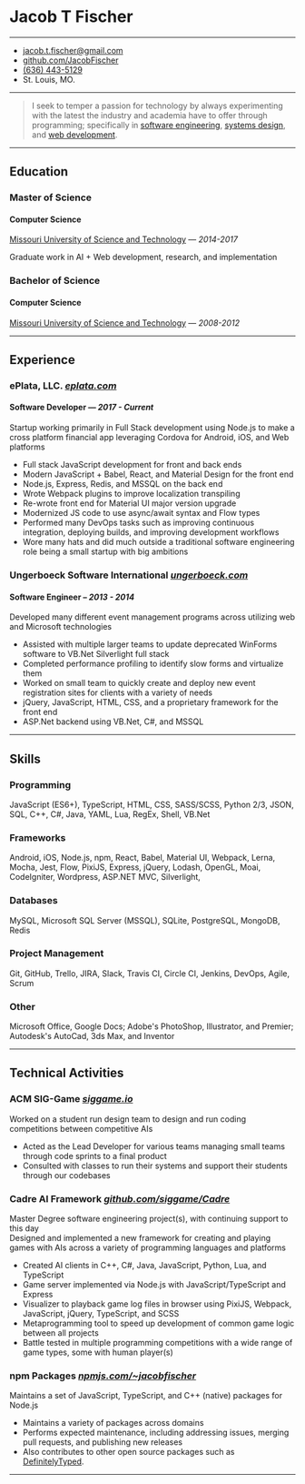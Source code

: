 Jacob T Fischer
===============

---

- <jacob.t.fischer@gmail.com>
- [github.com/JacobFischer]
- [(636) 443-5129]
- St. Louis, MO.

---

> I seek to temper a passion for technology by always experimenting with the latest the industry and academia have to
> offer through programming; specifically in [software engineering], [systems design], and [web development].

---

Education
---------

### Master of Science
#### Computer Science

[Missouri University of Science and Technology] — *2014-2017*

Graduate work in AI + Web development, research, and implementation

### Bachelor of Science
#### Computer Science

[Missouri University of Science and Technology] — *2008-2012*

---

Experience
----------

### ePlata, LLC. _[eplata.com]_
#### Software Developer — _2017 - Current_

Startup working primarily in Full Stack development using Node.js to make a cross platform financial app leveraging
Cordova for Android, iOS, and Web platforms

- Full stack JavaScript development for front and back ends
- Modern JavaScript + Babel, React, and Material Design for the front end
- Node.js, Express, Redis, and MSSQL on the back end
- Wrote Webpack plugins to improve localization transpiling
- Re-wrote front end for Material UI major version upgrade
- Modernized JS code to use async/await syntax and Flow types
- Performed many DevOps tasks such as improving continuous integration, deploying builds, and improving development workflows
- Wore many hats and did much outside a traditional software engineering role being a small startup with big ambitions

### Ungerboeck Software International _[ungerboeck.com]_
#### Software Engineer – _2013 - 2014_

Developed many different event management programs across utilizing web and Microsoft technologies

- Assisted with multiple larger teams to update deprecated WinForms software to VB.Net Silverlight full stack
- Completed performance profiling to identify slow forms and virtualize them
- Worked on small team to quickly create and deploy new event registration sites for clients with a variety of needs
- jQuery, JavaScript, HTML, CSS, and a proprietary framework for the front end
- ASP.Net backend using VB.Net, C#, and MSSQL

---

Skills
------

### Programming

JavaScript (ES6+), TypeScript, HTML, CSS, SASS/SCSS, Python 2/3, JSON, SQL, C++, C#, Java, YAML, Lua, RegEx, Shell,
VB.Net

### Frameworks

Android, iOS, Node.js, npm, React, Babel, Material UI, Webpack, Lerna, Mocha, Jest, Flow, PixiJS, Express,
jQuery, Lodash, OpenGL, Moai, CodeIgniter, Wordpress, ASP.NET MVC, Silverlight,

### Databases

MySQL, Microsoft SQL Server (MSSQL), SQLite, PostgreSQL, MongoDB, Redis

### Project Management

Git, GitHub, Trello, JIRA, Slack, Travis CI, Circle CI, Jenkins, DevOps, Agile, Scrum

### Other

Microsoft Office, Google Docs; Adobe's PhotoShop, Illustrator, and Premier; Autodesk's AutoCad, 3ds Max, and Inventor

---

Technical Activities
--------------------

### ACM SIG-Game _[siggame.io]_

Worked on a student run design team to design and run coding competitions between competitive AIs

- Acted as the Lead Developer for various teams managing small teams through code sprints to a final product
- Consulted with classes to run their systems and support their students through our codebases

### Cadre AI Framework _[github.com/siggame/Cadre]_

Master Degree software engineering project(s), with continuing support to this day\
Designed and implemented a new framework for creating and playing games with AIs across a variety of programming
languages and platforms

- Created AI clients in C++, C#, Java, JavaScript, Python, Lua, and TypeScript
- Game server implemented via Node.js with JavaScript/TypeScript and Express
- Visualizer to playback game log files in browser using PixiJS, Webpack, JavaScript, jQuery, TypeScript, and SCSS
- Metaprogramming tool to speed up development of common game logic between all projects
- Battle tested in multiple programming competitions with a wide range of game types, some with human player(s)

### npm Packages _[npmjs.com/~jacobfischer]_

Maintains a set of JavaScript, TypeScript, and C++ (native) packages for Node.js

- Maintains a variety of packages across domains
- Performs expected maintenance, including addressing issues, merging pull requests, and publishing new releases
- Also contributes to other open source packages such as [DefinitelyTyped].

---

[//]: # (The following are the actual urls to the links above)

[github.com/JacobFischer]: http://github.com/JacobFischer/
[(636) 443-5129]: tel:6364435129

[software engineering]: https://wikipedia.org/wiki/Software_engineering
[systems design]: https://wikipedia.org/wiki/Systems_design
[web development]: https://wikipedia.org/wiki/Web_development

[Missouri University of Science and Technology]: http://mst.edu/

[eplata.com]: http://eplata.com/
[ungerboeck.com]: https://ungerboeck.com/

[siggame.io]: http://siggame.io/
[github.com/siggame/Cadre]: https://github.com/siggame/Cadre
[npmjs.com/~jacobfischer]: https://npmjs.com/~jacobfischer
[DefinitelyTyped]: https://github.com/DefinitelyTyped/DefinitelyTyped
